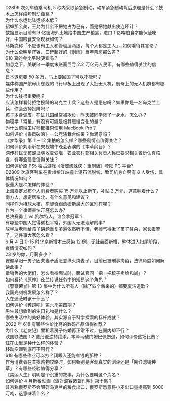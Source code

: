 D2809 次列车值乘司机 5 秒内采取紧急制动，动车紧急制动背后原理是什么？技术上怎样缩短制动距离？  
为什么水运比陆运成本低？  
貂蝉那么美，王允为什么不把她占为己有，而是把她献出使连环计？  
数据显示目前有 9 亿亩海外土地给中国生产粮食，进口 1 亿吨粮食才能保证吃好，中国粮食安全现状如何？  
马斯克称「不应该有工人和管理层两级，每个人都是工人」，如何看待其言论？  
为什么全明星阵容，口碑超好的《剑雨》当年票房那么差？  
618 真的会比平时便宜吗？  
加息之下，美联储一季度末账面巨亏 2.2 万亿元人民币，有哪些值得关注的信息？  
日本退房要 50 多万，马上要回国了可以不管吗？  
媒体称国产航母山东舰的飞行甲板上出现了大批无人机，航母上的无人机群都有哪些作用？  
为什么钱很重要呢？  
应该怎样看待拒绝投降的乌克兰士兵？这些人是愚忠吗？如果你是一名乌克兰士兵，你会选择投降吗？  
孩子本身调皮，在幼儿园经常被欺负，昨天被同学泼了一身水，怎么办？  
物理学「常量」有没有可能是极其缓慢变化的量？  
为什么前端工程师都推崇使用 MacBook Pro？  
如何评价《乘风破浪》一公竞演舞台结果？你满意吗？  
《梦华录》第 11－12 集拍的怎么样？哪些剧情点值得关注？  
如何评价刘雨昕在央视端午晚会表演的《本草纲目》？  
网传村民无核酸证明收麦受阻，农业农村部相关负责人称已要求相关省份认真核查，有哪些信息值得关注？  
如何评价原 PS5 独占游戏《漫威蜘蛛侠：重制版》登陆 PC 平台?  
D2809 次旅客列车在贵州榕江站撞上泥石流脱线，致司机身亡另有 8 人受伤，具体情况如何？  
饭量大是种怎样的体验？  
上海嘉定发布个人消费者购买 15 万元以上新车，补贴 2 万元，这意味着什么？  
南方人，想定居东北，有什么意见和建议？  
同样作为持球大核，东契奇跟詹姆斯最大的区别在哪？  
作为一个律师害怕开庭怎么办?  
总决赛勇士 vs 凯尔特人，谁会拿冠军 ?  
有哪些中国人觉得稀松平常，外国人无法理解的事?  
放学后老师给孩子讲题重复多遍依然听不懂，老师气得揪了孩子耳朵，家长报警了，这件事大家怎么看？  
6 月 4 日 0-15 时北京新增本土感染 12 例，无社会面新增，整体进入扫尾阶段，疫情情况如何？  
23 岁的你，月薪多少？  
安徽阜阳一男子因夫妻矛盾恶意纵火烧麦子，目前已被刑事拘留，法律角度如何解读此事？  
做销售的大佬们，怎么看待面试时，面试官问「把一把梳子卖给和尚」？  
如何看待《原神》夜兰传说任务中的知易这个角色？  
《警察荣誉》第 13 集中为什么所有人（除了四个新来的）都要夏洁道歉？  
我国光刻机发展怎么样了？  
人在迷茫时该干什么？  
如何评价《奔跑吧》第六季第四期？  
男生最想收到的生日礼物是什么？  
哪些生活中的美好体验，其实源自于科学探索的标杆成就？  
2022 年 618 有哪些性价比高的数码产品值得推荐？  
为什么《老友记》里租着房子结婚再正常不过，在国内却不行？  
欧国联法国 1:2 遭丹麦逆转绝杀，本泽马破门姆巴佩伤退，如何评价这场比赛？  
住在山里是种什么样的体验？  
移动空调到底可不可行？  
618 有哪些作业可以抄？闭眼入还能省钱的那种？  
作为消费者在查找购物攻略时，如何甄别是客观真实的测评还是「网红滤镜种草」？有哪些经验值得分享？  
《美丽人生》明明是个沉重的故事，为什么要叫这个片名？  
如何评价 4 月新番动画《派对浪客诸葛孔明》第十集？  
普京称俄罗斯不会阻碍乌克兰的粮食出口，俄罗斯愿意将小麦出口量提高到 5000 万吨，这意味着什么？  
